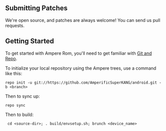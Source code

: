 Submitting Patches
------------------
We're open source, and patches are always welcome!
You can send us pull requests.

Getting Started
---------------

To get started with Ampere Rom, you'll need to get
familiar with [Git and Repo](http://source.android.com/download/using-repo).

To initialize your local repository using the Ampere trees, use a command like this:

    repo init -u git://https://github.com/AmperificSuperKANG/android.git -b <branch>

Then to sync up:

    repo sync

Then to build:

     cd <source-dir>; . build/envsetup.sh; brunch <device_name>